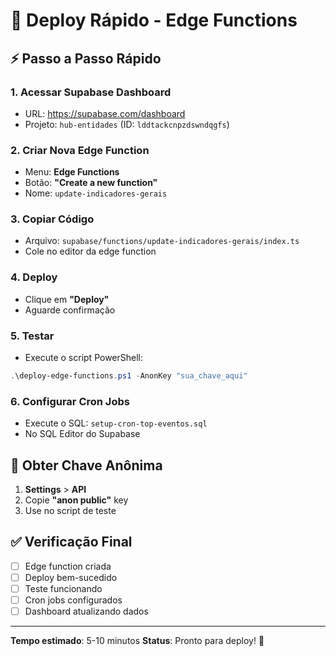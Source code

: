# 🚀 Deploy Rápido - Edge Functions

## ⚡ Passo a Passo Rápido

### 1. **Acessar Supabase Dashboard**
- URL: https://supabase.com/dashboard
- Projeto: `hub-entidades` (ID: `lddtackcnpzdswndqgfs`)

### 2. **Criar Nova Edge Function**
- Menu: **Edge Functions**
- Botão: **"Create a new function"**
- Nome: `update-indicadores-gerais`

### 3. **Copiar Código**
- Arquivo: `supabase/functions/update-indicadores-gerais/index.ts`
- Cole no editor da edge function

### 4. **Deploy**
- Clique em **"Deploy"**
- Aguarde confirmação

### 5. **Testar**
- Execute o script PowerShell:
```powershell
.\deploy-edge-functions.ps1 -AnonKey "sua_chave_aqui"
```

### 6. **Configurar Cron Jobs**
- Execute o SQL: `setup-cron-top-eventos.sql`
- No SQL Editor do Supabase

## 🔑 Obter Chave Anônima
1. **Settings** > **API**
2. Copie **"anon public"** key
3. Use no script de teste

## ✅ Verificação Final
- [ ] Edge function criada
- [ ] Deploy bem-sucedido
- [ ] Teste funcionando
- [ ] Cron jobs configurados
- [ ] Dashboard atualizando dados

---

**Tempo estimado**: 5-10 minutos
**Status**: Pronto para deploy! 🚀
